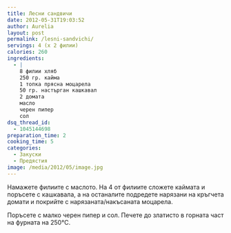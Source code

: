 ```yaml
---
title: Лесни сандвичи
date: 2012-05-31T19:03:52
author: Aurelia
layout: post
permalink: /lesni-sandvichi/
servings: 4 (х 2 филии)
calories: 260
ingredients:
  - |
    8 филии хляб
    250 гр. кайма
    1 топка прясна моцарела
    50 гр. настърган кашкавал
    2 домата
    масло
    черен пипер
    сол
dsq_thread_id:
  - 1045144698
preparation_time: 2
cooking_time: 5
categories:
  - Закуски
  - Предястия
image: /media/2012/05/image.jpg
---
```

Намажете филиите с маслото. На 4 от филиите сложете каймата и поръсете с кашкавала, а на останалите подредете нарязани на кръгчета домати и покрийте с нарязаната/накъсаната моцарела.

Поръсете с малко черен пипер и сол. Печете до златисто в горната част на фурната на 250°C.